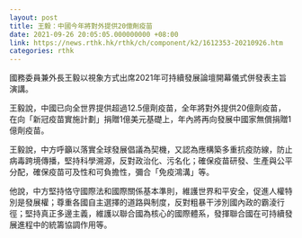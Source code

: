```yaml
---
layout: post
title: 王毅：中國今年將對外提供20億劑疫苗
date: 2021-09-26 20:05:05.000000000 +08:00
link: https://news.rthk.hk/rthk/ch/component/k2/1612353-20210926.htm
categories: rthk
---
```


國務委員兼外長王毅以視象方式出席2021年可持續發展論壇開幕儀式併發表主旨演講。

王毅說，中國已向全世界提供超過12.5億劑疫苗，全年將對外提供20億劑疫苗，在向「新冠疫苗實施計劃」捐贈1億美元基礎上，年內將再向發展中國家無償捐贈1億劑疫苗。

王毅說，中方呼籲以落實全球發展倡議為契機，又認為應構築多重抗疫防線，防止病毒跨境傳播，堅持科學溯源，反對政治化、污名化；確保疫苗研發、生產與公平分配，確保疫苗可及性和可負擔性，彌合「免疫鴻溝」等。

他說，中方堅持恪守國際法和國際關係基本準則，維護世界和平安全，促進人權特別是發展權；尊重各國自主選擇的道路與制度，反對粗暴干涉別國內政的霸淩行徑；堅持真正多邊主義，維護以聯合國為核心的國際體系，發揮聯合國在可持續發展進程中的統籌協調作用等。
